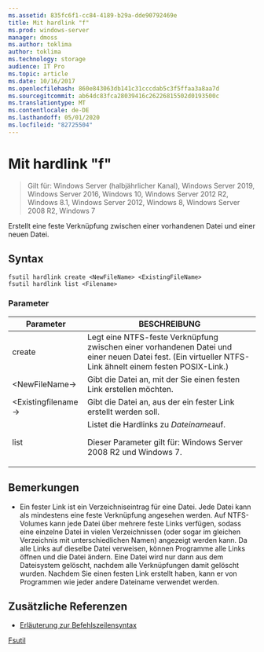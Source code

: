 ```yaml
---
ms.assetid: 835fc6f1-cc84-4189-b29a-dde90792469e
title: Mit hardlink "f"
ms.prod: windows-server
manager: dmoss
ms.author: toklima
author: toklima
ms.technology: storage
audience: IT Pro
ms.topic: article
ms.date: 10/16/2017
ms.openlocfilehash: 860e843063db141c31cccdab5c3f5ffaa3a8aa7d
ms.sourcegitcommit: ab64dc83fca28039416c26226815502d0193500c
ms.translationtype: MT
ms.contentlocale: de-DE
ms.lasthandoff: 05/01/2020
ms.locfileid: "82725504"
---
```

# <a name="fsutil-hardlink"></a>Mit hardlink "f"
> Gilt für: Windows Server (halbjährlicher Kanal), Windows Server 2019, Windows Server 2016, Windows 10, Windows Server 2012 R2, Windows 8.1, Windows Server 2012, Windows 8, Windows Server 2008 R2, Windows 7

Erstellt eine feste Verknüpfung zwischen einer vorhandenen Datei und einer neuen Datei.

## <a name="syntax"></a>Syntax

```
fsutil hardlink create <NewFileName> <ExistingFileName>
fsutil hardlink list <Filename>
```

### <a name="parameters"></a>Parameter

|Parameter|BESCHREIBUNG|
|-------------|---------------|
|create|Legt eine NTFS-feste Verknüpfung zwischen einer vorhandenen Datei und einer neuen Datei fest. (Ein virtueller NTFS-Link ähnelt einem festen POSIX-Link.)|
|\<NewFileName->|Gibt die Datei an, mit der Sie einen festen Link erstellen möchten.|
|\<Existingfilename->|Gibt die Datei an, aus der ein fester Link erstellt werden soll.|
|list|Listet die Hardlinks zu *Dateiname*auf.<p>Dieser Parameter gilt für: Windows Server 2008 R2 und Windows 7.|

## <a name="remarks"></a>Bemerkungen

-   Ein fester Link ist ein Verzeichniseintrag für eine Datei. Jede Datei kann als mindestens eine feste Verknüpfung angesehen werden. Auf NTFS-Volumes kann jede Datei über mehrere feste Links verfügen, sodass eine einzelne Datei in vielen Verzeichnissen (oder sogar im gleichen Verzeichnis mit unterschiedlichen Namen) angezeigt werden kann. Da alle Links auf dieselbe Datei verweisen, können Programme alle Links öffnen und die Datei ändern. Eine Datei wird nur dann aus dem Dateisystem gelöscht, nachdem alle Verknüpfungen damit gelöscht wurden. Nachdem Sie einen festen Link erstellt haben, kann er von Programmen wie jeder andere Dateiname verwendet werden.

## <a name="additional-references"></a>Zusätzliche Referenzen
- [Erläuterung zur Befehlszeilensyntax](command-line-syntax-key.md)

[Fsutil](Fsutil.md)


